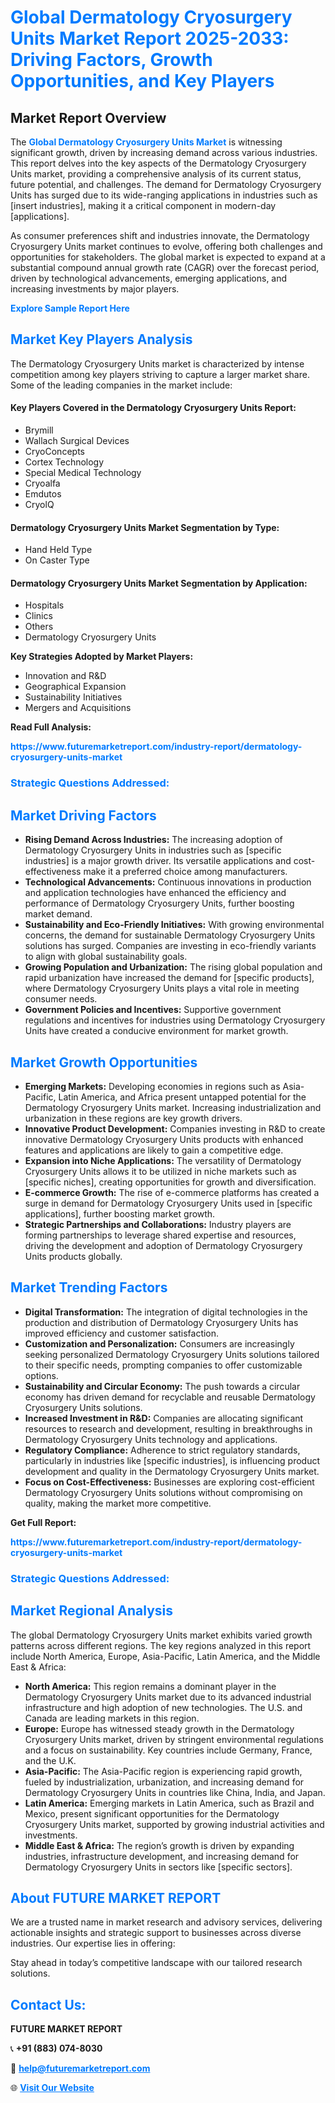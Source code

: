 <h1 style="color: #007BFF;">Global Dermatology Cryosurgery Units Market Report 2025-2033: Driving Factors, Growth Opportunities, and Key Players</h1>

<section id="overview">
<h2>Market Report Overview</h2>
<p>The <a href="https://www.futuremarketreport.com/industry-report/dermatology-cryosurgery-units-market" style="color: #007BFF; text-decoration: none;"><strong>Global Dermatology Cryosurgery Units Market</strong></a> is witnessing significant growth, driven by increasing demand across various industries. This report delves into the key aspects of the Dermatology Cryosurgery Units market, providing a comprehensive analysis of its current status, future potential, and challenges. The demand for Dermatology Cryosurgery Units has surged due to its wide-ranging applications in industries such as [insert industries], making it a critical component in modern-day [applications].</p>
<p>As consumer preferences shift and industries innovate, the Dermatology Cryosurgery Units market continues to evolve, offering both challenges and opportunities for stakeholders. The global market is expected to expand at a substantial compound annual growth rate (CAGR) over the forecast period, driven by technological advancements, emerging applications, and increasing investments by major players.</p>
</section>

<section id="overview">
<p><a href="https://www.futuremarketreport.com/request-sample/reportId=125081" style="color: #007BFF; text-decoration: none;"><strong>Explore Sample Report Here</strong></a></p>
</section>

<section id="key-players">
<h2 style="color: #007BFF;">Market Key Players Analysis</h2>
<p>The Dermatology Cryosurgery Units market is characterized by intense competition among key players striving to capture a larger market share. Some of the leading companies in the market include:</p>
<h4>Key Players Covered in the Dermatology Cryosurgery Units Report:</h4>
<ul><li>Brymill</li><li>Wallach Surgical Devices</li><li>CryoConcepts</li><li>Cortex Technology</li><li>Special Medical Technology</li><li>Cryoalfa</li><li>Emdutos</li><li>CryolQ</li></ul>
<h4>Dermatology Cryosurgery Units Market Segmentation by Type:</h4>
<ul><li>Hand Held Type</li><li>On Caster Type</li></ul>

<h4>Dermatology Cryosurgery Units Market Segmentation by Application:</h4>
<ul><li>Hospitals</li><li>Clinics</li><li>Others</li><li>Dermatology Cryosurgery Units</li></ul>
<p><strong>Key Strategies Adopted by Market Players:</strong></p>
<ul>
<li>Innovation and R&D</li>
<li>Geographical Expansion</li>
<li>Sustainability Initiatives</li>
<li>Mergers and Acquisitions</li>
</ul>
</section>

<section>
<p><strong>Read Full Analysis: </strong></p><a href="https://www.futuremarketreport.com/industry-report/dermatology-cryosurgery-units-market" style="color: #007BFF; text-decoration: none;"><strong>https://www.futuremarketreport.com/industry-report/dermatology-cryosurgery-units-market</strong></a>
<h3 style="color: #007BFF;">Strategic Questions Addressed:</h3>
</section>

<section id="driving-factors">
<h2 style="color: #007BFF;">Market Driving Factors</h2>
<ul>
<li><strong>Rising Demand Across Industries:</strong> The increasing adoption of Dermatology Cryosurgery Units in industries such as [specific industries] is a major growth driver. Its versatile applications and cost-effectiveness make it a preferred choice among manufacturers.</li>
<li><strong>Technological Advancements:</strong> Continuous innovations in production and application technologies have enhanced the efficiency and performance of Dermatology Cryosurgery Units, further boosting market demand.</li>
<li><strong>Sustainability and Eco-Friendly Initiatives:</strong> With growing environmental concerns, the demand for sustainable Dermatology Cryosurgery Units solutions has surged. Companies are investing in eco-friendly variants to align with global sustainability goals.</li>
<li><strong>Growing Population and Urbanization:</strong> The rising global population and rapid urbanization have increased the demand for [specific products], where Dermatology Cryosurgery Units plays a vital role in meeting consumer needs.</li>
<li><strong>Government Policies and Incentives:</strong> Supportive government regulations and incentives for industries using Dermatology Cryosurgery Units have created a conducive environment for market growth.</li>
</ul>
</section>

<section id="growth-opportunities">
<h2 style="color: #007BFF;">Market Growth Opportunities</h2>
<ul>
<li><strong>Emerging Markets:</strong> Developing economies in regions such as Asia-Pacific, Latin America, and Africa present untapped potential for the Dermatology Cryosurgery Units market. Increasing industrialization and urbanization in these regions are key growth drivers.</li>
<li><strong>Innovative Product Development:</strong> Companies investing in R&D to create innovative Dermatology Cryosurgery Units products with enhanced features and applications are likely to gain a competitive edge.</li>
<li><strong>Expansion into Niche Applications:</strong> The versatility of Dermatology Cryosurgery Units allows it to be utilized in niche markets such as [specific niches], creating opportunities for growth and diversification.</li>
<li><strong>E-commerce Growth:</strong> The rise of e-commerce platforms has created a surge in demand for Dermatology Cryosurgery Units used in [specific applications], further boosting market growth.</li>
<li><strong>Strategic Partnerships and Collaborations:</strong> Industry players are forming partnerships to leverage shared expertise and resources, driving the development and adoption of Dermatology Cryosurgery Units products globally.</li>
</ul>
</section>

<section id="trending-factors">
<h2 style="color: #007BFF;">Market Trending Factors</h2>
<ul>
<li><strong>Digital Transformation:</strong> The integration of digital technologies in the production and distribution of Dermatology Cryosurgery Units has improved efficiency and customer satisfaction.</li>
<li><strong>Customization and Personalization:</strong> Consumers are increasingly seeking personalized Dermatology Cryosurgery Units solutions tailored to their specific needs, prompting companies to offer customizable options.</li>
<li><strong>Sustainability and Circular Economy:</strong> The push towards a circular economy has driven demand for recyclable and reusable Dermatology Cryosurgery Units solutions.</li>
<li><strong>Increased Investment in R&D:</strong> Companies are allocating significant resources to research and development, resulting in breakthroughs in Dermatology Cryosurgery Units technology and applications.</li>
<li><strong>Regulatory Compliance:</strong> Adherence to strict regulatory standards, particularly in industries like [specific industries], is influencing product development and quality in the Dermatology Cryosurgery Units market.</li>
<li><strong>Focus on Cost-Effectiveness:</strong> Businesses are exploring cost-efficient Dermatology Cryosurgery Units solutions without compromising on quality, making the market more competitive.</li>
</ul>
</section>

<section>
<p><strong>Get Full Report: </strong></p><a href="https://www.futuremarketreport.com/industry-report/dermatology-cryosurgery-units-market" style="color: #007BFF; text-decoration: none;"><strong>https://www.futuremarketreport.com/industry-report/dermatology-cryosurgery-units-market</strong></a>
<h3 style="color: #007BFF;">Strategic Questions Addressed:</h3>
</section>


<section id="regional-analysis">
<h2 style="color: #007BFF;">Market Regional Analysis</h2>
<p>The global Dermatology Cryosurgery Units market exhibits varied growth patterns across different regions. The key regions analyzed in this report include North America, Europe, Asia-Pacific, Latin America, and the Middle East & Africa:</p>
<ul>
<li><strong>North America:</strong> This region remains a dominant player in the Dermatology Cryosurgery Units market due to its advanced industrial infrastructure and high adoption of new technologies. The U.S. and Canada are leading markets in this region.</li>
<li><strong>Europe:</strong> Europe has witnessed steady growth in the Dermatology Cryosurgery Units market, driven by stringent environmental regulations and a focus on sustainability. Key countries include Germany, France, and the U.K.</li>
<li><strong>Asia-Pacific:</strong> The Asia-Pacific region is experiencing rapid growth, fueled by industrialization, urbanization, and increasing demand for Dermatology Cryosurgery Units in countries like China, India, and Japan.</li>
<li><strong>Latin America:</strong> Emerging markets in Latin America, such as Brazil and Mexico, present significant opportunities for the Dermatology Cryosurgery Units market, supported by growing industrial activities and investments.</li>
<li><strong>Middle East & Africa:</strong> The region’s growth is driven by expanding industries, infrastructure development, and increasing demand for Dermatology Cryosurgery Units in sectors like [specific sectors].</li>
</ul>
</section>

<footer>
<h2 style="color: #007BFF;">About FUTURE MARKET REPORT</h2>
<p>We are a trusted name in market research and advisory services, delivering actionable insights and strategic support to businesses across diverse industries. Our expertise lies in offering:</p>

<p>Stay ahead in today’s competitive landscape with our tailored research solutions.</p>

<h2 style="color: #007BFF;">Contact Us:</h2>
<p><strong>FUTURE MARKET REPORT</strong></p>
<p>📞 <strong>+91 (883) 074-8030</strong></p>
<p>📧 <strong><a href="mailto:help@futuremarketreport.com" style="color: #007BFF;">help@futuremarketreport.com</a></strong></p>
<p>🌐 <strong><a href="https://www.futuremarketreport.com/" style="color: #007BFF;">Visit Our Website</a></strong></p>
</footer>